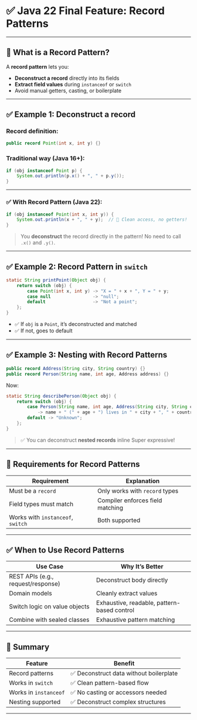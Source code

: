 # ✅ Java 22 Final Feature: **Record Patterns**

---

## 🔹 What is a Record Pattern?

A **record pattern** lets you:

* **Deconstruct a record** directly into its fields
* **Extract field values** during `instanceof` or `switch`
* Avoid manual getters, casting, or boilerplate

---

## ✅ Example 1: Deconstruct a record

### Record definition:

```java
public record Point(int x, int y) {}
```

### Traditional way (Java 16+):

```java
if (obj instanceof Point p) {
    System.out.println(p.x() + ", " + p.y());
}
```

---

### ✅ With Record Pattern (Java 22):

```java
if (obj instanceof Point(int x, int y)) {
    System.out.println(x + ", " + y);  // 🚀 Clean access, no getters!
}
```

> You **deconstruct** the record directly in the pattern!
> No need to call `.x()` and `.y()`.

---

## ✅ Example 2: Record Pattern in `switch`

```java
static String printPoint(Object obj) {
    return switch (obj) {
        case Point(int x, int y) -> "X = " + x + ", Y = " + y;
        case null                -> "null";
        default                  -> "Not a point";
    };
}
```

* ✅ If `obj` is a `Point`, it’s deconstructed and matched
* ✅ If not, goes to default

---

## ✅ Example 3: Nesting with Record Patterns

```java
public record Address(String city, String country) {}
public record Person(String name, int age, Address address) {}
```

Now:

```java
static String describePerson(Object obj) {
    return switch (obj) {
        case Person(String name, int age, Address(String city, String country))
            -> name + " (" + age + ") lives in " + city + ", " + country;
        default -> "Unknown";
    };
}
```

> ✅ You can deconstruct **nested records** inline
> Super expressive!

---

## 🔐 Requirements for Record Patterns

| Requirement                       | Explanation                      |
| --------------------------------- | -------------------------------- |
| Must be a `record`                | Only works with `record` types   |
| Field types must match            | Compiler enforces field matching |
| Works with `instanceof`, `switch` | Both supported                   |

---

## ✅ When to Use Record Patterns

| Use Case                           | Why It’s Better                             |
| ---------------------------------- | ------------------------------------------- |
| REST APIs (e.g., request/response) | Deconstruct body directly                   |
| Domain models                      | Cleanly extract values                      |
| Switch logic on value objects      | Exhaustive, readable, pattern-based control |
| Combine with sealed classes        | Exhaustive pattern matching                 |

---

## 🧠 Summary

| Feature               | Benefit                                |
| --------------------- | -------------------------------------- |
| Record patterns       | ✅ Deconstruct data without boilerplate |
| Works in `switch`     | ✅ Clean pattern-based flow             |
| Works in `instanceof` | ✅ No casting or accessors needed       |
| Nesting supported     | ✅ Deconstruct complex structures       |

---

